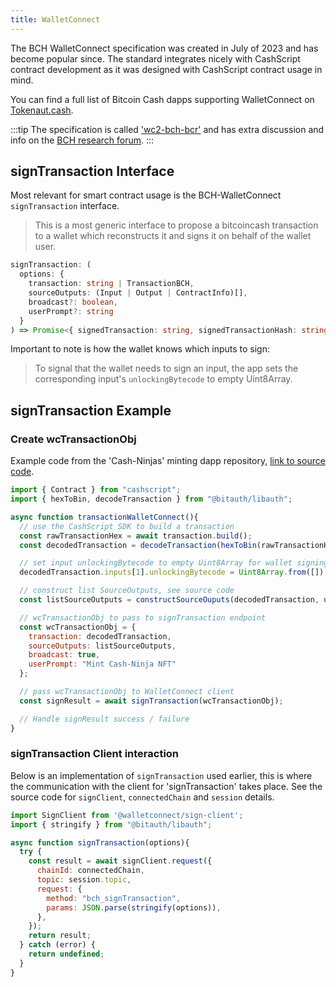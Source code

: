```yaml
---
title: WalletConnect
---
```


The BCH WalletConnect specification was created in July of 2023 and has become popular since. The standard integrates nicely with CashScript contract development as it was designed with CashScript contract usage in mind.

You can find a full list of Bitcoin Cash dapps supporting WalletConnect on [Tokenaut.cash](https://tokenaut.cash/dapps?filter=walletconnect).

:::tip
The specification is called ['wc2-bch-bcr'](https://github.com/mainnet-pat/wc2-bch-bcr) and has extra discussion and info on the [BCH research forum](https://bitcoincashresearch.org/t/wallet-connect-v2-support-for-bitcoincash/).
:::

## signTransaction Interface

Most relevant for smart contract usage is the BCH-WalletConnect `signTransaction` interface.

> This is a most generic interface to propose a bitcoincash transaction to a wallet which reconstructs it and signs it on behalf of the wallet user.

```typescript
signTransaction: (
  options: {
    transaction: string | TransactionBCH,
    sourceOutputs: (Input | Output | ContractInfo)[],
    broadcast?: boolean,
    userPrompt?: string
  }
) => Promise<{ signedTransaction: string, signedTransactionHash: string } | undefined>;
```

Important to note is how the wallet knows which inputs to sign:

>To signal that the wallet needs to sign an input, the app sets the corresponding input's `unlockingBytecode` to empty Uint8Array.

## signTransaction Example

### Create wcTransactionObj

Example code from the 'Cash-Ninjas' minting dapp repository, [link to source code](https://github.com/cashninjas/ninjas.cash/blob/main/js/mint.js).

```javascript
import { Contract } from "cashscript";
import { hexToBin, decodeTransaction } from "@bitauth/libauth";

async function transactionWalletConnect(){
  // use the CashScript SDK to build a transaction
  const rawTransactionHex = await transaction.build();
  const decodedTransaction = decodeTransaction(hexToBin(rawTransactionHex));

  // set input unlockingBytecode to empty Uint8Array for wallet signing
  decodedTransaction.inputs[1].unlockingBytecode = Uint8Array.from([]);

  // construct list SourceOutputs, see source code
  const listSourceOutputs = constructSourceOuputs(decodedTransaction, utxoInfo, contract)

  // wcTransactionObj to pass to signTransaction endpoint
  const wcTransactionObj = {
    transaction: decodedTransaction,
    sourceOutputs: listSourceOutputs,
    broadcast: true,
    userPrompt: "Mint Cash-Ninja NFT"
  };

  // pass wcTransactionObj to WalletConnect client
  const signResult = await signTransaction(wcTransactionObj);

  // Handle signResult success / failure
}
```

### signTransaction Client interaction

Below is an implementation of `signTransaction` used earlier, this is where the communication with the client for 'signTransaction' takes place. See the source code for `signClient`, `connectedChain` and `session` details.

```javascript
import SignClient from '@walletconnect/sign-client';
import { stringify } from "@bitauth/libauth";

async function signTransaction(options){
  try {
    const result = await signClient.request({
      chainId: connectedChain,
      topic: session.topic,
      request: {
        method: "bch_signTransaction",
        params: JSON.parse(stringify(options)),
      },
    });
    return result;
  } catch (error) {
    return undefined;
  }
}
```
